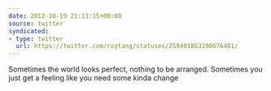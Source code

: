 ```yaml
---
date: 2012-10-19 21:13:15+00:00
source: twitter
syndicated:
- type: twitter
  url: https://twitter.com/roytang/statuses/259401853190676481/
---
```


Sometimes the world looks perfect, nothing to be arranged. Sometimes you just get a feeling like you need some kinda change